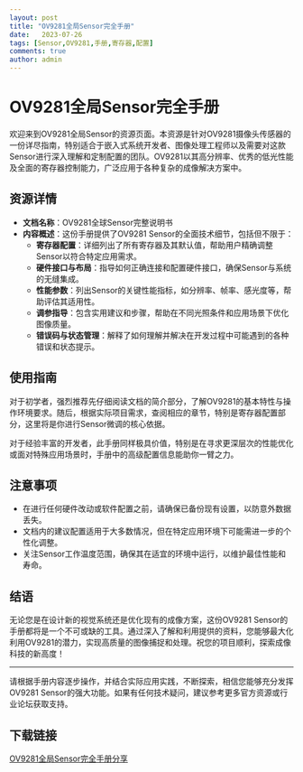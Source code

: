 ```yaml
---
layout: post
title: "OV9281全局Sensor完全手册"
date:   2023-07-26
tags: [Sensor,OV9281,手册,寄存器,配置]
comments: true
author: admin
---
```

# OV9281全局Sensor完全手册

欢迎来到OV9281全局Sensor的资源页面。本资源是针对OV9281摄像头传感器的一份详尽指南，特别适合于嵌入式系统开发者、图像处理工程师以及需要对这款Sensor进行深入理解和定制配置的团队。OV9281以其高分辨率、优秀的低光性能及全面的寄存器控制能力，广泛应用于各种复杂的成像解决方案中。

## 资源详情

- **文档名称**：OV9281全球Sensor完整说明书
- **内容概述**：这份手册提供了OV9281 Sensor的全面技术细节，包括但不限于：
  - **寄存器配置**：详细列出了所有寄存器及其默认值，帮助用户精确调整Sensor以符合特定应用需求。
  - **硬件接口与布局**：指导如何正确连接和配置硬件接口，确保Sensor与系统的无缝集成。
  - **性能参数**：列出Sensor的关键性能指标，如分辨率、帧率、感光度等，帮助评估其适用性。
  - **调参指导**：包含实用建议和步骤，帮助在不同光照条件和应用场景下优化图像质量。
  - **错误码与状态管理**：解释了如何理解并解决在开发过程中可能遇到的各种错误和状态提示。

## 使用指南

对于初学者，强烈推荐先仔细阅读文档的简介部分，了解OV9281的基本特性与操作环境要求。随后，根据实际项目需求，查阅相应的章节，特别是寄存器配置部分，这里将是你进行Sensor微调的核心依据。

对于经验丰富的开发者，此手册同样极具价值，特别是在寻求更深层次的性能优化或面对特殊应用场景时，手册中的高级配置信息能助你一臂之力。

## 注意事项

- 在进行任何硬件改动或软件配置之前，请确保已备份现有设置，以防意外数据丢失。
- 文档内的建议配置适用于大多数情况，但在特定应用环境下可能需进一步的个性化调整。
- 关注Sensor工作温度范围，确保其在适宜的环境中运行，以维护最佳性能和寿命。

## 结语

无论您是在设计新的视觉系统还是优化现有的成像方案，这份OV9281 Sensor的手册都将是一个不可或缺的工具。通过深入了解和利用提供的资料，您能够最大化利用OV9281的潜力，实现高质量的图像捕捉和处理。祝您的项目顺利，探索成像科技的新高度！

---

请根据手册内容逐步操作，并结合实际应用实践，不断探索，相信您能够充分发挥OV9281 Sensor的强大功能。如果有任何技术疑问，建议参考更多官方资源或行业论坛获取支持。

## 下载链接

[OV9281全局Sensor完全手册分享](https://pan.quark.cn/s/6a46e1d6a005)